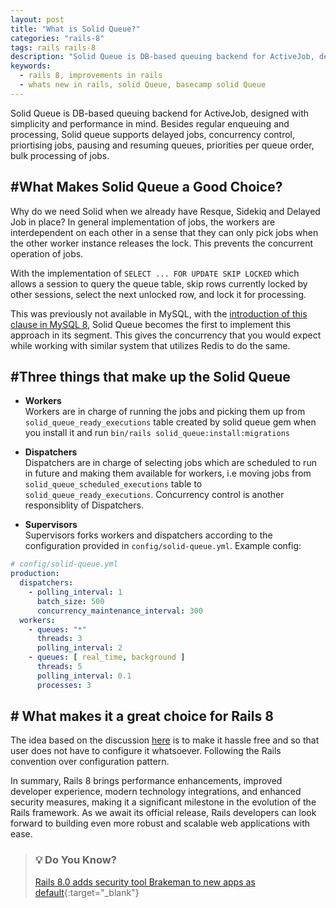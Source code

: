 ```yaml
---
layout: post
title: "What is Solid Queue?"
categories: "rails-8"
tags: rails rails-8
description: "Solid Queue is DB-based queuing backend for ActiveJob, designed with simplicity and performance in mind."
keywords:
  - rails 8, improvements in rails
  - whats new in rails, solid Queue, basecamp solid Queue
---
```



Solid Queue is DB-based queuing backend for ActiveJob, designed with simplicity and performance in mind. Besides regular enqueuing and processing, Solid queue supports delayed jobs, concurrency control, priortising jobs, pausing and resuming queues, priorities per queue order, bulk processing of jobs.


## #What Makes Solid Queue a Good Choice?

Why do we need Solid when we already have Resque, Sidekiq and Delayed Job in place?
In general implementation of jobs, the workers are interdependent on each other in a sense that they can only pick jobs when the other worker instance releases the lock. This prevents the concurrent operation of jobs.

With the implementation of `SELECT ... FOR UPDATE SKIP LOCKED` which allows a session to query the queue table, skip rows currently locked by other sessions, select the next unlocked row, and lock it for processing.

This was previously not available in MySQL, with the [introduction of this clause in MySQL 8](https://dev.mysql.com/blog-archive/mysql-8-0-1-using-skip-locked-and-nowait-to-handle-hot-rows/), Solid Queue becomes the first to implement this approach in its segment. This gives the concurrency that you would expect while working with similar system that utilizes Redis to do the same.

## #Three things that make up the Solid Queue

- <strong>Workers</strong><br/>
  Workers are in charge of running the jobs and picking them up from `solid_queue_ready_executions` table created by solid queue gem when you install it and run `bin/rails solid_queue:install:migrations`

- <strong>Dispatchers</strong><br/>
  Dispatchers are in charge of selecting jobs which are scheduled to run in future and making them available for workers, i.e moving jobs from `solid_queue_scheduled_executions` table to `solid_queue_ready_executions`. Concurrency control is another responsiblity of Dispatchers.

- <strong>Supervisors</strong><br/>
Supervisors forks workers and dispatchers according to the configuration provided in `config/solid-queue.yml`. Example config:

```YAML
# config/solid-queue.yml
production:
  dispatchers:
    - polling_interval: 1
      batch_size: 500
      concurrency_maintenance_interval: 300
  workers:
    - queues: "*"
      threads: 3
      polling_interval: 2
    - queues: [ real_time, background ]
      threads: 5
      polling_interval: 0.1
      processes: 3
```

## # What makes it a great choice for Rails 8
The idea based on the discussion [here](https://github.com/rails/rails/issues/50442) is to make it hassle free and so that user does not have to configure it whatsoever. Following the Rails convention over configuration pattern.

In summary, Rails 8 brings performance enhancements, improved developer experience, modern technology integrations, and enhanced security measures, making it a significant milestone in the evolution of the Rails framework. As we await its official release, Rails developers can look forward to building even more robust and scalable web applications with ease.
<br/>

>
> ### 💡 Do You Know?
> [Rails 8.0 adds security tool Brakeman to new apps as default](/rails-8/2024/02/14/rails-8-adds-brakeman-as-default-to-new-apps.html){:target="_blank"}
>
